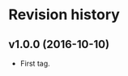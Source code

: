Revision history
=======================================


v1.0.0 (2016-10-10)
---------------------------------------

* First tag.
